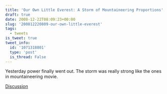 ```yaml
---
title: 'Our Own Little Everest: A Storm of Mountaineering Proportions'
draft: true
date: 2008-12-22T08:09:23+00:00
slug: '200812220809-our-own-little-everest'
tags:
  - tweets
is_tweet: true
tweet_info:
  id: '1071318801'
  type: 'post'
  is_thread: False
---
```




Yesterday power finally went out. The storm was really strong like the ones in mountaineering movie.

[Discussion](https://x.com/sytelus/status/1071318801)
